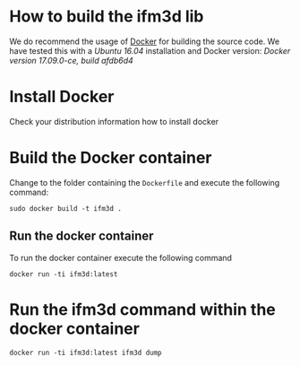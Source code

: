 # How to build the ifm3d lib

We do recommend the usage of [Docker](https://www.docker.com/) for building the source code. We have tested this with a *Ubuntu 16.04* installation and Docker version: *Docker version 17.09.0-ce, build afdb6d4*

# Install Docker

Check your distribution information how to install docker

# Build the Docker container

Change to the folder containing the ``Dockerfile`` and execute the following command:

```
sudo docker build -t ifm3d .
```

## Run the docker container

To run the docker container execute the following command

```
docker run -ti ifm3d:latest
```

# Run the ifm3d command within the docker container

```
docker run -ti ifm3d:latest ifm3d dump
```
